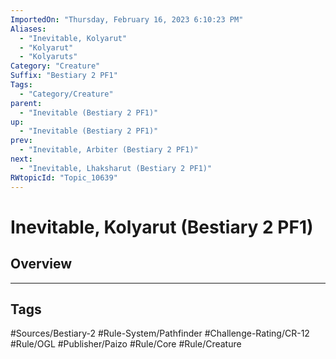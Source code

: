 ```yaml
---
ImportedOn: "Thursday, February 16, 2023 6:10:23 PM"
Aliases:
  - "Inevitable, Kolyarut"
  - "Kolyarut"
  - "Kolyaruts"
Category: "Creature"
Suffix: "Bestiary 2 PF1"
Tags:
  - "Category/Creature"
parent:
  - "Inevitable (Bestiary 2 PF1)"
up:
  - "Inevitable (Bestiary 2 PF1)"
prev:
  - "Inevitable, Arbiter (Bestiary 2 PF1)"
next:
  - "Inevitable, Lhaksharut (Bestiary 2 PF1)"
RWtopicId: "Topic_10639"
---
```

# Inevitable, Kolyarut (Bestiary 2 PF1)
## Overview

---
## Tags
#Sources/Bestiary-2 #Rule-System/Pathfinder #Challenge-Rating/CR-12 #Rule/OGL #Publisher/Paizo #Rule/Core #Rule/Creature

